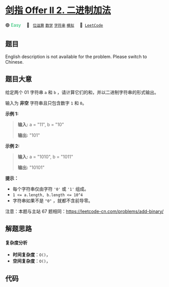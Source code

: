 # [剑指 Offer II 2. 二进制加法](https://leetcode.cn/problems/JFETK5)

🟢 <font color=#15bd66>Easy</font>&emsp; 🔖&ensp; [`位运算`](/tag/bit-manipulation.md) [`数学`](/tag/math.md) [`字符串`](/tag/string.md) [`模拟`](/tag/simulation.md)&emsp; 🔗&ensp;[`LeetCode`](https://leetcode.cn/problems/JFETK5)

## 题目

English description is not available for the problem. Please switch to
Chinese.


## 题目大意

给定两个 01 字符串 `a` 和 `b` ，请计算它们的和，并以二进制字符串的形式输出。

输入为 **非空** 字符串且只包含数字 `1` 和 `0`。



**示例  1:**

> 
> 
> 
> 
> 
> **输入:** a = "11", b = "10"
> 
> **输出:** "101"

**示例  2:**

> 
> 
> 
> 
> 
> **输入:** a = "1010", b = "1011"
> 
> **输出:** "10101"



**提示：**

  * 每个字符串仅由字符 `'0'` 或 `'1'` 组成。
  * `1 <= a.length, b.length <= 10^4`
  * 字符串如果不是 `"0"` ，就都不含前导零。



注意：本题与主站 67 题相同：<https://leetcode-cn.com/problems/add-binary/>


## 解题思路

#### 复杂度分析

- **时间复杂度**：`O()`，
- **空间复杂度**：`O()`，

## 代码

```javascript

```